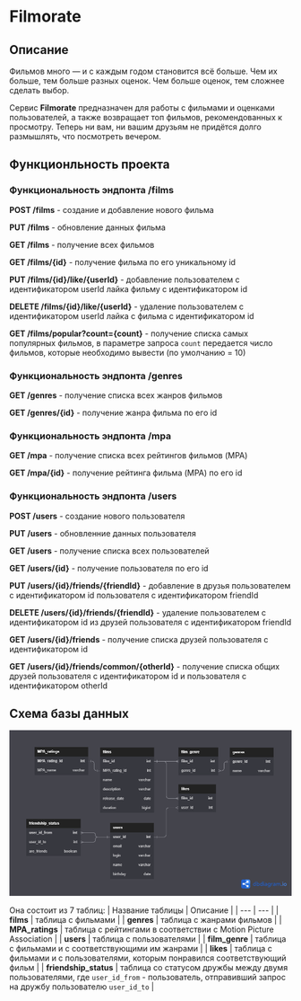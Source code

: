 # Filmorate

## Описание
Фильмов много — и с каждым годом становится всё больше. Чем их больше, тем больше разных оценок. Чем больше оценок, тем сложнее сделать выбор.  

Сервис **Filmorate** предназначен для работы с фильмами и оценками пользователей, а также возвращает топ фильмов, рекомендованных к просмотру. Теперь ни вам, ни вашим друзьям не придётся долго размышлять, что посмотреть вечером.

## Функционльность проекта
### Функциональность эндпонта /films

**POST /films** - создание и добавление нового фильма

**PUT /films** - обновление данных фильма

**GET /films** - получение всех фильмов

**GET /films/{id}** - получение фильма по его уникальному id

**PUT /films/{id}/like/{userId}** - добавление пользователем с идентификатором userId лайка фильму с идентификатором id

**DELETE /films/{id}/like/{userId}** - удаление пользователем с идентификатором userId лайка c фильма с идентификатором id

**GET /films/popular?count={count}** - получение списка самых популярных фильмов, в параметре запроса `count` передается число фильмов, которые необходимо вывести (по умолчанию = 10)


### Функциональность эндпонта /genres

**GET /genres** - получение списка всех жанров фильмов

**GET /genres/{id}** - получение жанра фильма по его id


### Функциональность эндпонта /mpa

**GET /mpa** - получение списка всех рейтингов фильмов (MPA)

**GET /mpa/{id}** - получение рейтинга фильма (MPA) по его id


### Функциональность эндпонта /users

**POST /users** - создание нового пользователя

**PUT /users** - обновленние данных пользователя

**GET /users** - получение списка всех пользователей

**GET /users/{id}** - получение пользователя по его id

**PUT /users/{id}/friends/{friendId}** - добавление в друзья пользователем с идентификатором id пользователя с идентификатором friendId

**DELETE /users/{id}/friends/{friendId}** - удаление пользователем с идентификатором id из друзей пользователя с идентификатором friendId

**GET /users/{id}/friends** - получение списка друзей пользователя с идентификатором id

**GET /users/{id}/friends/common/{otherId}** - получение списка общих друзей пользователя с идентификатором id и пользователя с идентификатором otherId


## Схема базы данных

![fimorate_DB_scheme](src/main/resources/filmorate_db.png)

Она состоит из 7 таблиц:
| Название таблицы | Описание |
| --- | --- |
| **films** | таблица с фильмами |
| **genres** | таблица с жанрами фильмов |
| **MPA_ratings** | таблица с рейтингами в соответствии с Motion Picture Association |
| **users** | таблица с пользователями |
| **film_genre** | таблица с фильмами и с соответствующими им жанрами |
| **likes** | таблица с фильмами и с пользователями, которым понравился соответствующий фильм |
| **friendship_status** | таблица со статусом дружбы между двумя пользователями, где `user_id_from` - пользователь, отправивший запрос на дружбу пользователю `user_id_to` |
